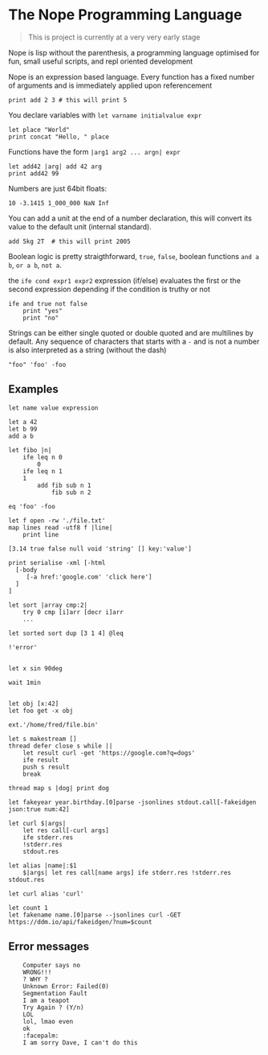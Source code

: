 # The Nope Programming Language

> This is project is currently at a very very early stage

Nope is lisp without the parenthesis, a programming language optimised for fun, small useful scripts, and repl oriented development


Nope is an expression based language. Every function has a fixed number of arguments and is immediately applied upon referencement

```
print add 2 3 # this will print 5
```

You declare variables with `let varname initialvalue expr`

```
let place "World"
print concat "Hello, " place
```

Functions have the form `|arg1 arg2 ... argn| expr`

```
let add42 |arg| add 42 arg
print add42 99
```

Numbers are just 64bit floats:

```
10 -3.1415 1_000_000 NaN Inf
```


You can add a unit at the end of a number declaration, this will convert its value to the default unit (internal standard). 

```
add 5kg 2T  # this will print 2005
```

Boolean logic is pretty straigthforward, `true`, `false`, boolean functions `and a b`, `or a b`, `not a`.

the `ife cond expr1 expr2` expression (if/else) evaluates the first or the second expression depending if the condition is truthy or not

```
ife and true not false
    print "yes"
    print "no"
```

Strings can be either single quoted or double quoted and are multilines by default.
Any sequence of characters that starts with a `-` and is not a number is also interpreted as a string (without the dash)

```
"foo" 'foo' -foo
```





## Examples

```
let name value expression

let a 42
let b 99
add a b

let fibo |n|
    ife leq n 0
        0
    ife leq n 1 
	1
        add fib sub n 1
            fib sub n 2

eq 'foo' -foo

let f open -rw './file.txt' 
map lines read -utf8 f |line|
    print line

[3.14 true false null void 'string' [] key:'value']

print serialise -xml [-html 
  [-body 
     [-a href:'google.com' 'click here']
  ]
]

let sort |array cmp:2|
	try 0 cmp [i]arr [decr i]arr
	...

let sorted sort dup [3 1 4] @leq

!'error' 


let x sin 90deg

wait 1min


let obj [x:42] 
let foo get -x obj

ext.'/home/fred/file.bin' 

let s makestream []
thread defer close s while ||
    let result curl -get 'https://google.com?q=dogs'
    ife result
	push s result
    break

thread map s |dog| print dog 

let fakeyear year.birthday.[0]parse -jsonlines stdout.call[-fakeidgen json:true num:42]

let curl $|args|
    let res call[-curl args]
    ife stderr.res
	!stderr.res
    stdout.res

let alias |name|:$1
    $|args| let res call[name args] ife stderr.res !stderr.res stdout.res

let curl alias 'curl'

let count 1
let fakename name.[0]parse --jsonlines curl -GET https://ddm.io/api/fakeidgen/?num=$count
```

## Error messages

```
    Computer says no
    WRONG!!!
    ? WHY ?
    Unknown Error: Failed(0)
    Segmentation Fault
    I am a teapot
    Try Again ? (Y/n)
    LOL
    lol, lmao even
    ok
    :facepalm:
    I am sorry Dave, I can't do this 
``` 
